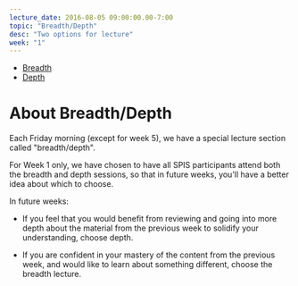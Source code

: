 ```yaml
---
lecture_date: 2016-08-05 09:00:00.00-7:00
topic: "Breadth/Depth"
desc: "Two options for lecture"
week: "1"
---
```


* [Breadth](/lectures/week1/breadth/)
* [Depth](/lectures/week1/depth/)

# About Breadth/Depth

Each Friday morning (except for week 5), we have a special lecture
section called "breadth/depth".   

For Week 1 only, we have chosen to have all SPIS participants attend both the breadth and depth sessions,
so that in future weeks, you'll have a better idea about which to choose.

In future weeks:

* If you feel that you would benefit from reviewing and going into more
depth about the material from the previous week to solidify your
understanding, choose depth.

* If you are confident in your mastery of the content from the previous
week, and would like to learn about something different, choose the
breadth lecture.

